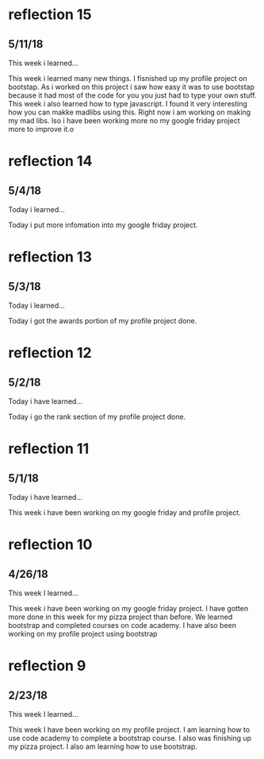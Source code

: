 # reflection 15
## 5/11/18

This week i learned...

This week i learned many new things. I fisnished up my profile project on bootstap. As i worked on this project i saw how easy it was to use bootstap because it had most of the code for you you just had to type your own stuff. This week i also learned how to type javascript. I found it very interesting how you can makke madlibs using this. Right now i am working on making my mad libs. lso i have been working more no my google friday project more to improve it.o


# reflection 14
## 5/4/18

Today i learned...

Today i put more infomation into my google friday project.



# reflection 13
## 5/3/18

Today i learned...

Today i got the awards portion of my profile project done.



# reflection 12
## 5/2/18

Today i have learned...

Today i go the rank section of my profile project done.



# reflection 11
## 5/1/18

Today i have learned...

This week i have been working on my google friday and profile project.



# reflection 10
## 4/26/18

This week I learned...

This week i have been working on my google friday project. I have gotten more done in this week for my pizza project than before. We learned bootstrap and completed courses on code academy. I have also been working on my profile project using bootstrap



# reflection 9
## 2/23/18

This week I learned...

This week I have been working on my profile project. I am learning how to use code academy to complete a bootstrap course. I also was finishing up my pizza project. I also am learning how to use bootstrap.
